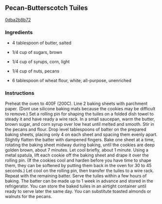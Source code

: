 ## Pecan-Butterscotch Tuiles

[0dba2b8b72](http://www.epicurious.com/recipes/food/views/pecan-butterscotch-tuiles-379640)

### Ingredients

 - 4 tablespoon of butter, salted

 - 1/4 cup of sugars, brown

 - 1/4 cup of syrups, corn, light

 - 1/4 cup of nuts, pecans

 - 6 tablespoon of wheat flour, white, all-purpose, unenriched

### Instructions

Preheat the oven to 400F (200C). Line 2 baking sheets with parchment paper. (Dont use silicone baking mats because the cookies may be difficult to remove.) Set a rolling pin for shaping the tuiles on a folded dish towel to steady it and have ready a wire rack. In a small saucepan, warm the butter, brown sugar, and corn syrup over low heat until melted and smooth. Stir in the pecans and flour. Drop level tablespoons of batter on the prepared baking sheets, placing only 4 on each sheet and spacing them evenly apart. Slightly flatten the batter with dampened fingers. Bake one sheet at a time, rotating the baking sheet midway during baking, until the cookies are deep golden brown, about 7 minutes. Let cool briefly, about 1 minute. Using a metal spatula, lift each cookie off the baking sheet and drape it over the rolling pin. (If the cookies cool and harden before you have time to shape them, they can be softened by putting them back in the oven for 30 to 45 seconds.) Let cool on the rolling pin, then transfer the tuiles to a wire rack. Repeat with the remaining batter. Serve the tuiles within a few hours of baking. The batter can be made up to 1 week in advance and stored in the refrigerator. You can store the baked tuiles in an airtight container until ready to serve later the same day. You can substitute toasted almonds or walnuts for the pecans.